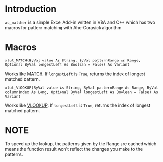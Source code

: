 # Introduction
```ac_matcher``` is a simple Excel Add-in written in VBA and C++ which has two macros for pattern matching with Aho-Corasick algorithm.

# Macros

```visualbasic
xlut_MATCH(ByVal value As String, ByVal patternRange As Range, Optional ByVal longestLeft As Boolean = False) As Variant
```

Works like [MATCH](https://support.microsoft.com/en-us/office/match-function-e8dffd45-c762-47d6-bf89-533f4a37673a). If ```longestLeft``` is ```True```, returns the index of longest matched pattern.

```visualbasic
xlut_VLOOKUP(ByVal value As String, ByVal patternRange As Range, ByVal columnIndex As Long, Optional ByVal longestLeft As Boolean = False) As Variant
```

Works like [VLOOKUP](https://support.microsoft.com/en-us/office/vlookup-function-0bbc8083-26fe-4963-8ab8-93a18ad188a1). If ```longestLeft``` is ```True```, returns the index of longest matched pattern.

# NOTE
To speed up the lookup, the patterns given by the Range are cached which means the function result won\'t reflect the changes you make to the patterns.